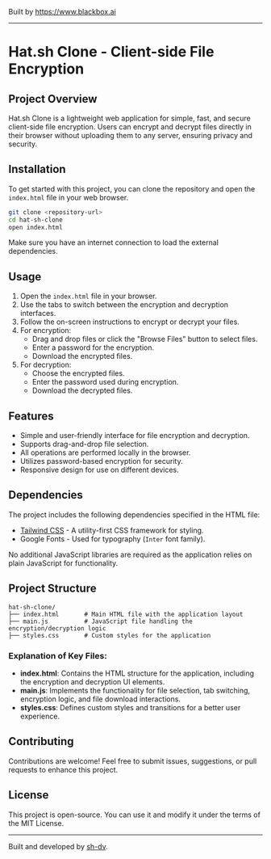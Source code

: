 
Built by https://www.blackbox.ai

---

# Hat.sh Clone - Client-side File Encryption

## Project Overview
Hat.sh Clone is a lightweight web application for simple, fast, and secure client-side file encryption. Users can encrypt and decrypt files directly in their browser without uploading them to any server, ensuring privacy and security.

## Installation
To get started with this project, you can clone the repository and open the `index.html` file in your web browser.

```bash
git clone <repository-url>
cd hat-sh-clone
open index.html
```

Make sure you have an internet connection to load the external dependencies.

## Usage
1. Open the `index.html` file in your browser.
2. Use the tabs to switch between the encryption and decryption interfaces.
3. Follow the on-screen instructions to encrypt or decrypt your files.
4. For encryption:
   - Drag and drop files or click the "Browse Files" button to select files.
   - Enter a password for the encryption.
   - Download the encrypted files.
5. For decryption:
   - Choose the encrypted files.
   - Enter the password used during encryption.
   - Download the decrypted files.

## Features
- Simple and user-friendly interface for file encryption and decryption.
- Supports drag-and-drop file selection.
- All operations are performed locally in the browser.
- Utilizes password-based encryption for security.
- Responsive design for use on different devices.

## Dependencies
The project includes the following dependencies specified in the HTML file:
- [Tailwind CSS](https://tailwindcss.com/) - A utility-first CSS framework for styling.
- Google Fonts - Used for typography (`Inter` font family).

No additional JavaScript libraries are required as the application relies on plain JavaScript for functionality.

## Project Structure
```
hat-sh-clone/
├── index.html       # Main HTML file with the application layout
├── main.js          # JavaScript file handling the encryption/decryption logic
├── styles.css       # Custom styles for the application
```

### Explanation of Key Files:
- **index.html**: Contains the HTML structure for the application, including the encryption and decryption UI elements.
- **main.js**: Implements the functionality for file selection, tab switching, encryption logic, and file download interactions.
- **styles.css**: Defines custom styles and transitions for a better user experience.

## Contributing
Contributions are welcome! Feel free to submit issues, suggestions, or pull requests to enhance this project.

## License
This project is open-source. You can use it and modify it under the terms of the MIT License.

---

Built and developed by [sh-dv](https://github.com/sh-dv/hat).